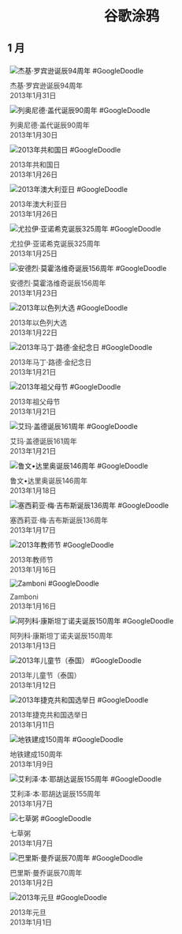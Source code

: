 
<h1 align="center"> 谷歌涂鸦 </h1>




## 1 月

<div class="image">


<img src="https://lh3.googleusercontent.com/43yDjFA5gGYpV2cJ-7OKp6kwyCd1VlkVlSpuQpvlWUYHoNRoy--s-aQwbMPiJ-wwHZtFTa7H9WYojs357h2YxsPC8qsobroDiM3cy1X6" alt="杰基·罗宾逊诞辰94周年 #GoogleDoodle" style="margin: 5px"/>
<div class="info" style="font-size: 14px; color:#333333; margin:5px"><div class="title">杰基·罗宾逊诞辰94周年</div><div class="date">2013年1月31日</div></div>

<img src="https://lh3.googleusercontent.com/_y3QDuscPv4_nIeYrDXa1hVL91YlcHWWHkQxJeY5GXMM1Wt_Z8l7pny7U001RJEtST-O25bjvEQGxxTa5boS8_Zr3iEexw67U03deIM" alt="列奥尼德·盖代诞辰90周年 #GoogleDoodle" style="margin: 5px"/>
<div class="info" style="font-size: 14px; color:#333333; margin:5px"><div class="title">列奥尼德·盖代诞辰90周年</div><div class="date">2013年1月30日</div></div>

<img src="https://lh3.googleusercontent.com/z76LnVM9sZ4KfcX4NB3zZ5TqANQc6i4pt-z96j8bYuKYlrTFGeCFwpOGJ0rIEcULsrvP88AJCTaD8qPIkiJ3w4jk_Ah88r423WoOSj6L" alt="2013年共和国日 #GoogleDoodle" style="margin: 5px"/>
<div class="info" style="font-size: 14px; color:#333333; margin:5px"><div class="title">2013年共和国日</div><div class="date">2013年1月26日</div></div>

<img src="https://lh3.googleusercontent.com/OIT6PE4xQRzYpKoFkYxxeAV8VxvRXhSXyrig7omHGMaQ_hzAHi8gBOFXICdipHN8-kWMG55k_yNyyDagEcJrEbFZr97VQc8S7tGRaGH7ag" alt="2013年澳大利亚日 #GoogleDoodle" style="margin: 5px"/>
<div class="info" style="font-size: 14px; color:#333333; margin:5px"><div class="title">2013年澳大利亚日</div><div class="date">2013年1月26日</div></div>

<img src="https://lh3.googleusercontent.com/nKVgsx4FZewzrFcB6Y6546KfEbpzbQrcQ9YpHwk1d1l_FuiDr901BlYj1hQWUKhZMJ9Jet34bek4yqocxCb7x6oaat_3oUvur1MoTh-H" alt="尤拉伊·亚诺希克诞辰325周年 #GoogleDoodle" style="margin: 5px"/>
<div class="info" style="font-size: 14px; color:#333333; margin:5px"><div class="title">尤拉伊·亚诺希克诞辰325周年</div><div class="date">2013年1月25日</div></div>

<img src="https://lh3.googleusercontent.com/MNIyJwlohESE3pAsxaE6_eAZtGGqAx1_HBcExmX-HyaRb2FKR_gSyy-zVki_YnC1Kr7GYrGNdQuBpyYhVa_GHX2yhLT4f6fFYVzL6yH7Jw" alt="安德烈·莫霍洛维奇诞辰156周年 #GoogleDoodle" style="margin: 5px"/>
<div class="info" style="font-size: 14px; color:#333333; margin:5px"><div class="title">安德烈·莫霍洛维奇诞辰156周年</div><div class="date">2013年1月23日</div></div>

<img src="https://lh3.googleusercontent.com/ZtEKsB-7Bu2vM9bJFjfiL7gj_O-e1QYnzPCBpfZov6p8-i5tF6BmRarTkvE7AHUPgz3zbiQTBZjk-RgOM0Iht-6O7oBVAAVpXGnl0mKfjg" alt="2013年以色列大选 #GoogleDoodle" style="margin: 5px"/>
<div class="info" style="font-size: 14px; color:#333333; margin:5px"><div class="title">2013年以色列大选</div><div class="date">2013年1月22日</div></div>

<img src="https://lh3.googleusercontent.com/Sf_yb06nyjpS19wBQa7hm8APs-Gu76wiKXtjCMNnVu9qJSJgApUaVcYvQaFG_KwIHISmPsN0pgHMH-cS2gLveWCCN1IrzSApzFbAfgQ" alt="2013年马丁·路德·金纪念日 #GoogleDoodle" style="margin: 5px"/>
<div class="info" style="font-size: 14px; color:#333333; margin:5px"><div class="title">2013年马丁·路德·金纪念日</div><div class="date">2013年1月21日</div></div>

<img src="https://lh3.googleusercontent.com/-r0I9E29y2pH-j_pmoqcD1DE7eZ9yk4e10Ly1kMV8yPhVo5l8Z4cXnfY8Ru3m_7gERubcXalUqXZP4VYacH8u0tFb3otct3ppfdKbwo" alt="2013年祖父母节 #GoogleDoodle" style="margin: 5px"/>
<div class="info" style="font-size: 14px; color:#333333; margin:5px"><div class="title">2013年祖父母节</div><div class="date">2013年1月21日</div></div>

<img src="https://lh3.googleusercontent.com/iCvjpC6a9f2TGw5ZoRaProEhBDTmDfMPwh8BsrACxRDOjjCMECQOpWCW2kseKBvv09mgC6sZtooFmXv5pdVOxsYFAj9LvFoTCB-3ec4=s660" alt="艾玛·盖德诞辰161周年 #GoogleDoodle" style="margin: 5px"/>
<div class="info" style="font-size: 14px; color:#333333; margin:5px"><div class="title">艾玛·盖德诞辰161周年</div><div class="date">2013年1月21日</div></div>

<img src="https://lh3.googleusercontent.com/UUHZ1gUTU4aq-OD_lITM-kL_SuX1hF7iKFhIqU6nyxbjh9CEhLuE1YCQ4J8N71nELbj0MPp02XffrJ1z1Tp1mGIE1jyclK_OY6bMfC5-HA=s660" alt="鲁文•达里奥诞辰146周年 #GoogleDoodle" style="margin: 5px"/>
<div class="info" style="font-size: 14px; color:#333333; margin:5px"><div class="title">鲁文•达里奥诞辰146周年</div><div class="date">2013年1月18日</div></div>

<img src="https://lh3.googleusercontent.com/IdeTHSQkyrTDFN3zncAI6_EfjtiavT7ButmSBHErWaVIXLI1zQ_XqulwBjcWDLq92U5IgBMgNKXRIq3CZHMwP77ZjdNkSIHjxFt6T0hL=s660" alt="塞西莉亚·梅·吉布斯诞辰136周年 #GoogleDoodle" style="margin: 5px"/>
<div class="info" style="font-size: 14px; color:#333333; margin:5px"><div class="title">塞西莉亚·梅·吉布斯诞辰136周年</div><div class="date">2013年1月17日</div></div>

<img src="https://lh3.googleusercontent.com/-l12j79rT_topLmT6WlU8gIEJZYXaDMr7D7kWiBcXE9ndrp2-0xEBBmiuDTnkorqXYIg_8q8jCGL1aWdzRRTEOzrCRz1-Yr2lB0m32Q=s660" alt="2013年教师节 #GoogleDoodle" style="margin: 5px"/>
<div class="info" style="font-size: 14px; color:#333333; margin:5px"><div class="title">2013年教师节</div><div class="date">2013年1月16日</div></div>

<img src="https://lh3.googleusercontent.com/CSRUGdpQPhS8DHEmim9Koa95pBnrUiVIBBNKFyCBJRqtraJkjNE08rgAHJMCuHklJ5pzl_sGbF9dgOfYVPph0moVwlu8a10OLHs-NxoN=s660" alt="Zamboni #GoogleDoodle" style="margin: 5px"/>
<div class="info" style="font-size: 14px; color:#333333; margin:5px"><div class="title">Zamboni</div><div class="date">2013年1月16日</div></div>

<img src="https://lh3.googleusercontent.com/C_xAar0LinOS21C9Y0bVyHqzEXATyrTQXu42Nor0vY2-rWB58m4SBVtRjIgbPdKQ1y5jEkkVkf5ZqCSwLZnMsKyFPks41Fl8fwp7Cqc=s660" alt="阿列科·康斯坦丁诺夫诞辰150周年 #GoogleDoodle" style="margin: 5px"/>
<div class="info" style="font-size: 14px; color:#333333; margin:5px"><div class="title">阿列科·康斯坦丁诺夫诞辰150周年</div><div class="date">2013年1月13日</div></div>

<img src="//www.google.com/logos/2013/childrens_day_2013-1026007.3-hp.jpg" alt="2013年儿童节（泰国） #GoogleDoodle" style="margin: 5px"/>
<div class="info" style="font-size: 14px; color:#333333; margin:5px"><div class="title">2013年儿童节（泰国）</div><div class="date">2013年1月12日</div></div>

<img src="https://lh3.googleusercontent.com/wL4lY37ClqZ2gJ0fmURtNDF56hoEspNDbd3y18PblEkccrsSkv4IFy_VBuxhu12LgcTqvLjWT3bT8jg8EFS6q2jCfhiqDuCSwqRWAhbrJg=s660" alt="2013年捷克共和国选举日 #GoogleDoodle" style="margin: 5px"/>
<div class="info" style="font-size: 14px; color:#333333; margin:5px"><div class="title">2013年捷克共和国选举日</div><div class="date">2013年1月11日</div></div>

<img src="https://lh3.googleusercontent.com/abPY7E7OcEMBScr79kzYVqYPdd4hGtBhSQ0rD6SeYw4xI8Yyc2bTuz85Q-uIhHrMF--uhQCZZVIpSNm1aUaXZhU1ZpnRmU5x7dPU524g=s660" alt="地铁建成150周年 #GoogleDoodle" style="margin: 5px"/>
<div class="info" style="font-size: 14px; color:#333333; margin:5px"><div class="title">地铁建成150周年</div><div class="date">2013年1月9日</div></div>

<img src="//www.google.com/logos/2013/eliezer_ben_yehudas_155th_birthday-1009005-hp.jpg" alt="艾利泽·本·耶胡达诞辰155周年 #GoogleDoodle" style="margin: 5px"/>
<div class="info" style="font-size: 14px; color:#333333; margin:5px"><div class="title">艾利泽·本·耶胡达诞辰155周年</div><div class="date">2013年1月7日</div></div>

<img src="https://lh3.googleusercontent.com/5Qg9tAa_2KrI2k1MakOGeVmlZ9L7wImYdOdZxWVDofny9R7ErYEehGul_h5VdbQpD6LECZm-IF6ncoG87yqaz7NmjKkvzYWPI4l-h2Eusw=s660" alt="七草粥 #GoogleDoodle" style="margin: 5px"/>
<div class="info" style="font-size: 14px; color:#333333; margin:5px"><div class="title">七草粥</div><div class="date">2013年1月7日</div></div>

<img src="https://lh3.googleusercontent.com/reRHml9n7ZDZyzdlcbmMz49-H8eAVE1t1pkITeAO-cnvXYbHScUE0u06FZ5IyQfD5VeBn6FvNgQOL4XyJYVKxVCowRoThMhbKeRRWb6P=s660" alt="巴里斯·曼乔诞辰70周年 #GoogleDoodle" style="margin: 5px"/>
<div class="info" style="font-size: 14px; color:#333333; margin:5px"><div class="title">巴里斯·曼乔诞辰70周年</div><div class="date">2013年1月2日</div></div>

<img src="https://lh3.googleusercontent.com/u6iGtaCz89GpecqA_LdtbPj_GnB6FskIWNZ_vipaskPcpfEC3zTOYm3k7JjAJ9UduSIRlJExBZ0r2w-uCgEXjXVLe7YMZ2i7m--Go8Nq=s660" alt="2013年元旦 #GoogleDoodle" style="margin: 5px"/>
<div class="info" style="font-size: 14px; color:#333333; margin:5px"><div class="title">2013年元旦</div><div class="date">2013年1月1日</div></div>

</div>








